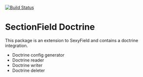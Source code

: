 [![Build Status](https://travis-ci.org/dionsnoeijen/section-field.svg?branch=master)](https://travis-ci.org/dionsnoeijen/section-field)

# SectionField Doctrine

This package is an extension to SexyField and contains a doctrine integration.

- Doctrine config generator
- Doctrine reader
- Doctrine writer
- Doctrine deleter
